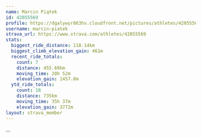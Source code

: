 ```yaml
---
name: Marcin Piątek
id: 42055569
profile: https://dgalywyr863hv.cloudfront.net/pictures/athletes/42055569/12602382/1/large.jpg
username: marcin-piatek
strava_url: https://www.strava.com/athletes/42055569
stats:
  biggest_ride_distance: 118.14km
  biggest_climb_elevation_gain: 461m
  recent_ride_totals:
    count: 7
    distance: 455.69km
    moving_time: 20h 52m
    elevation_gain: 1457.8m
  ytd_ride_totals:
    count: 18
    distance: 735km
    moving_time: 35h 37m
    elevation_gain: 3772m
layout: strava_member
--- 
```

...
